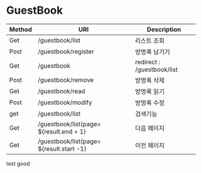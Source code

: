 # GuestBook
| Method | URI | Description |
| --- | --- | --- |
| Get | /guestbook/list | 리스트 조회 |
| Post | /guestbook/register | 방명록 남기기 |
| Get | /guestbook | redirect : /guestbook/list |
| Post | /guestbook/remove | 방명록 삭제 |
| Get | /guestbook/read | 방명록 읽기 |
| Post | /guestbook/modify | 방명록 수정 |
| get | /guestbook/list | 검색기능 |
| Get | /guestbook/list(page= ${result.end + 1} | 다음 페이지 |
| Get | /guestbook/list(page= ${result.start -1} | 이전 페이지 |

test good